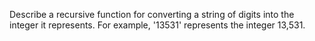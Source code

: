Describe a recursive function for converting a string of digits into the integer it represents. For example, '13531' represents the integer 13,531.
